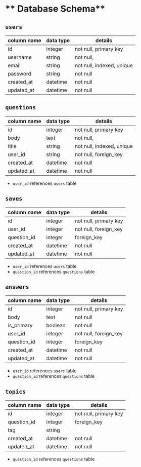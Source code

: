 # ** Database Schema**

## `users`

| column name | data type | details                   |
|-------------|-----------|---------------------------|
| id          | integer   | not null, primary key     |
| username    | string    | not null,                 |
| email       | string    | not null, indexed, unique |
| password    | string    | not null                  |
| created_at  | datetime  | not null                  |
| updated_at  | datetime  | not null                  |



## `questions`

| column name | data type | details                   |
|-------------|-----------|---------------------------|
| id          | integer   | not null, primary key     |
| body        | text      | not null,                 |
| title       | string    | not null, indexed, unique |
| user_id     | string    | not null, foreign_key     |
| created_at  | datetime  | not null                  |
| updated_at  | datetime  | not null                  |

* `user_id` references `users` table


## `saves`

| column name | data type | details                   |
|-------------|-----------|---------------------------|
| id          | integer   | not null, primary key     |
| user_id     | integer   | not null, foreign_key     |
| question_id | integer   | foreign_key               |
| created_at  | datetime  | not null                  |
| updated_at  | datetime  | not null                  |


* `user_id` references `users` table
* `question_id` references `questions` table

## `answers`

| column name | data type | details                   |
|-------------|-----------|---------------------------|
| id          | integer   | not null, primary key     |
| body        | text      | not null                  |
| is_primary  | boolean   | not null                  |
| user_id     | integer   | not null, foreign_key     |
| question_id | integer   | foreign_key               |
| created_at  | datetime  | not null                  |
| updated_at  | datetime  | not null                  |

* `user_id` references `users` table
* `question_id` references `questions` table


## `topics`

| column name | data type | details                   |
|-------------|-----------|---------------------------|
| id          | integer   | not null, primary key     |
| question_id | integer   | foreign_key               |
| tag         | string    |                           |
| created_at  | datetime  | not null                  |
| updated_at  | datetime  | not null                  |

* `question_id` references `questions` table